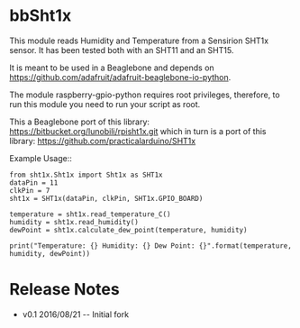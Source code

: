 bbSht1x
========
This module reads Humidity and Temperature from a Sensirion SHT1x sensor. It has been tested
both with an SHT11 and an SHT15.

It is meant to be used in a Beaglebone and depends on https://github.com/adafruit/adafruit-beaglebone-io-python.

The module raspberry-gpio-python requires root privileges, therefore, to run this module you need to run your script as root.

This a Beaglebone port of this library: https://bitbucket.org/lunobili/rpisht1x.git
which in turn is a port of this library: https://github.com/practicalarduino/SHT1x

Example Usage::

    from sht1x.Sht1x import Sht1x as SHT1x
    dataPin = 11
    clkPin = 7
    sht1x = SHT1x(dataPin, clkPin, SHT1x.GPIO_BOARD)
    
    temperature = sht1x.read_temperature_C()
    humidity = sht1x.read_humidity()
    dewPoint = sht1x.calculate_dew_point(temperature, humidity)
    
    print("Temperature: {} Humidity: {} Dew Point: {}".format(temperature, humidity, dewPoint))    

Release Notes
=============

* v0.1 2016/08/21 -- Initial fork
